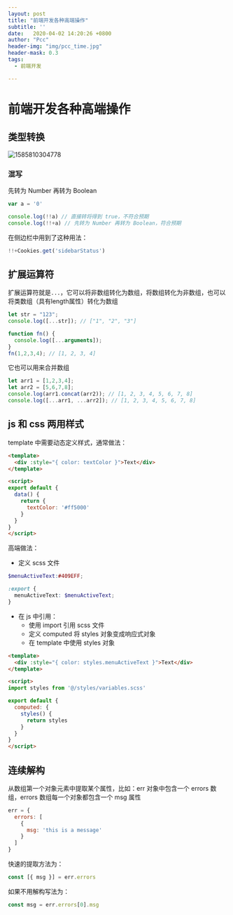 ```yaml
---
layout: post
title: "前端开发各种高端操作"
subtitle: ''
date:   2020-04-02 14:20:26 +0800
author: "Pcc"
header-img: "img/pcc_time.jpg"
header-mask: 0.3
tags:
  - 前端开发

---
```


## 

# 前端开发各种高端操作

## 类型转换



![1585810304778](C:\Users\Administrator\AppData\Roaming\Typora\typora-user-images\1585810304778.png)

### 混写

先转为 Number 再转为 Boolean

```js
var a = '0'

console.log(!!a) // 直接转将得到 true，不符合预期
console.log(!!+a) // 先转为 Number 再转为 Boolean，符合预期
```



在侧边栏中用到了这种用法：

```js
!!+Cookies.get('sidebarStatus')
```

## 扩展运算符

扩展运算符就是`...`，它可以将非数组转化为数组，将数组转化为非数组，也可以将类数组（具有length属性）转化为数组

```js
let str = "123";
console.log([...str]); // ["1", "2", "3"]

function fn() {
  console.log([...arguments]);
}
fn(1,2,3,4); // [1, 2, 3, 4]
```

它也可以用来合并数组

```js
let arr1 = [1,2,3,4];
let arr2 = [5,6,7,8];
console.log(arr1.concat(arr2)); // [1, 2, 3, 4, 5, 6, 7, 8]
console.log([...arr1, ...arr2]); // [1, 2, 3, 4, 5, 6, 7, 8]
```

## js 和 css 两用样式

template 中需要动态定义样式，通常做法：

```html
<template>
  <div :style="{ color: textColor }">Text</div>
</template>

<script>
export default {
  data() {
    return {
      textColor: '#ff5000'
    }
  }
}
</script>
```



高端做法：

- 定义 scss 文件

```scss
$menuActiveText:#409EFF;

:export {
  menuActiveText: $menuActiveText;
}
```



- 在 js 中引用：
  - 使用 import 引用 scss 文件
  - 定义 computed 将 styles 对象变成响应式对象
  - 在 template 中使用 styles 对象

```html
<template>
  <div :style="{ color: styles.menuActiveText }">Text</div>
</template>

<script>
import styles from '@/styles/variables.scss'

export default {
  computed: {
    styles() {
      return styles
    }
  }
}
</script>
```



## 连续解构

从数组第一个对象元素中提取某个属性，比如：err 对象中包含一个 errors 数组，errors 数组每一个对象都包含一个 msg 属性

```js
err = {
  errors: [
    {
      msg: 'this is a message'
    }
  ]
}
```



快速的提取方法为：

```js
const [{ msg }] = err.errors
```



如果不用解构写法为：

```js
const msg = err.errors[0].msg
```